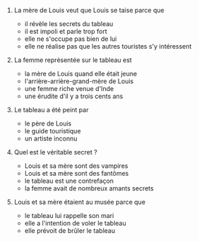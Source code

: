---
---

1. La mère de Louis veut que Louis se taise parce que

   * il révèle les secrets du tableau
   * il est impoli et parle trop fort
   * elle ne s'occupe pas bien de lui
   * elle ne réalise pas que les autres touristes s'y intéressent

2. La femme représentée sur le tableau est

   * la mère de Louis quand elle était jeune
   * l'arrière-arrière-grand-mère de Louis
   * une femme riche venue d'Inde
   * une érudite d'il y a trois cents ans

3. Le tableau a été peint par

   * le père de Louis
   * le guide touristique
   * un artiste inconnu

4. Quel est le véritable secret ?

   * Louis et sa mère sont des vampires
   * Louis et sa mère sont des fantômes
   * le tableau est une contrefaçon
   * la femme avait de nombreux amants secrets

5. Louis et sa mère étaient au musée parce que

   * le tableau lui rappelle son mari
   * elle a l'intention de voler le tableau
   * elle prévoit de brûler le tableau